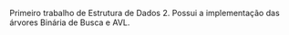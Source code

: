 Primeiro trabalho de Estrutura de Dados 2. Possui a implementação das árvores Binária de Busca e AVL.
